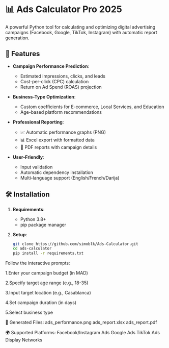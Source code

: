 # 📊 Ads Calculator Pro 2025

A powerful Python tool for calculating and optimizing digital advertising campaigns (Facebook, Google, TikTok, Instagram) with automatic report generation.

## 🌟 Features

- **Campaign Performance Prediction**:
  - Estimated impressions, clicks, and leads
  - Cost-per-click (CPC) calculation
  - Return on Ad Spend (ROAS) projection

- **Business-Type Optimization**:
  - Custom coefficients for E-commerce, Local Services, and Education
  - Age-based platform recommendations

- **Professional Reporting**:
  - 📈 Automatic performance graphs (PNG)
  - 📊 Excel export with formatted data
  - 📄 PDF reports with campaign details

- **User-Friendly**:
  - Input validation
  - Automatic dependency installation
  - Multi-language support (English/French/Darija)

## 🛠️ Installation

1. **Requirements**:
   - Python 3.8+
   - pip package manager

2. **Setup**:
   ```bash
   git clone https://github.com/simoblk/Ads-Calculator.git
   cd ads-calculator
   pip install -r requirements.txt

Follow the interactive prompts:

1.Enter your campaign budget (in MAD)

2.Specify target age range (e.g., 18-35)

3.Input target location (e.g., Casablanca)

4.Set campaign duration (in days)

5.Select business type


📂 Generated Files:
ads_performance.png
ads_report.xlsx
ads_report.pdf


🌍 Supported Platforms:
Facebook/Instagram Ads
Google Ads
TikTok Ads
Display Networks
